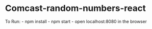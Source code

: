 # Comcast-random-numbers-react

To Run: - npm install - npm start - open localhost:8080 in the browser
